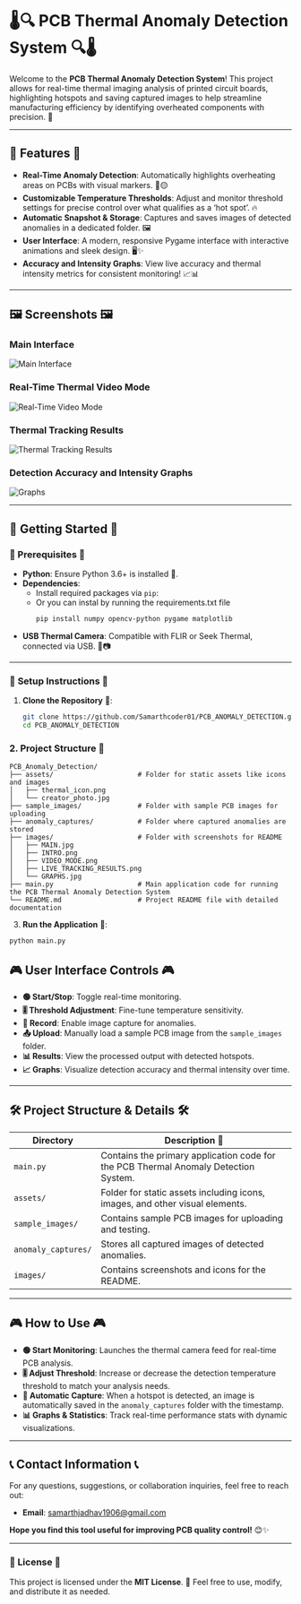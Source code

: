 # 🌡️🔍 **PCB Thermal Anomaly Detection System** 🔍🌡️

Welcome to the **PCB Thermal Anomaly Detection System**! This project allows for real-time thermal imaging analysis of printed circuit boards, highlighting hotspots and saving captured images to help streamline manufacturing efficiency by identifying overheated components with precision. 🚀

---

## 📖 **Features** 📖

- **Real-Time Anomaly Detection**: Automatically highlights overheating areas on PCBs with visual markers. 🔴🟡
- **Customizable Temperature Thresholds**: Adjust and monitor threshold settings for precise control over what qualifies as a ‘hot spot’. 🔥
- **Automatic Snapshot & Storage**: Captures and saves images of detected anomalies in a dedicated folder. 🖼️
- **User Interface**: A modern, responsive Pygame interface with interactive animations and sleek design. 🖥️✨
- **Accuracy and Intensity Graphs**: View live accuracy and thermal intensity metrics for consistent monitoring! 📈📊

---

## 🖼️ **Screenshots** 🖼️

### Main Interface
![Main Interface](images/MAIN.jpg)

### Real-Time Thermal Video Mode
![Real-Time Video Mode](images/VIDEO_MODE.png)

### Thermal Tracking Results
![Thermal Tracking Results](images/LIVE_TRACKING_RESULTS.png)

### Detection Accuracy and Intensity Graphs
![Graphs](images/GRAPHS.jpg)

---

## 🚀 **Getting Started** 🚀

### 🧩 Prerequisites 🧩

- **Python**: Ensure Python 3.6+ is installed 🐍.
- **Dependencies**:
  - Install required packages via `pip`:
  - Or you can instal by running the requirements.txt file
    ```bash
    pip install numpy opencv-python pygame matplotlib
    ```
- **USB Thermal Camera**: Compatible with FLIR or Seek Thermal, connected via USB. 🔌📷

---

### 📂 **Setup Instructions** 📂

1. **Clone the Repository** 📂:
    ```bash
    git clone https://github.com/Samarthcoder01/PCB_ANOMALY_DETECTION.git
    cd PCB_ANOMALY_DETECTION
    ```
### 2. Project Structure 📁
```plaintext
PCB_Anomaly_Detection/
├── assets/                     # Folder for static assets like icons and images
│   ├── thermal_icon.png
│   └── creator_photo.jpg
├── sample_images/              # Folder with sample PCB images for uploading
├── anomaly_captures/           # Folder where captured anomalies are stored
├── images/                     # Folder with screenshots for README
│   ├── MAIN.jpg
│   ├── INTRO.png
│   ├── VIDEO_MODE.png
│   ├── LIVE_TRACKING_RESULTS.png
│   └── GRAPHS.jpg
├── main.py                     # Main application code for running the PCB Thermal Anomaly Detection System
└── README.md                   # Project README file with detailed documentation
```

3. **Run the Application** 🚀:
```bash
python main.py
```
## 🎮 User Interface Controls 🎮

- **🟢 Start/Stop**: Toggle real-time monitoring.
- **🎚️ Threshold Adjustment**: Fine-tune temperature sensitivity.
- **🔴 Record**: Enable image capture for anomalies.
- **📤 Upload**: Manually load a sample PCB image from the `sample_images` folder.
- **📊 Results**: View the processed output with detected hotspots.
- **📈 Graphs**: Visualize detection accuracy and thermal intensity over time.

---

## 🛠️ Project Structure & Details 🛠️

| Directory           | Description 📑                                                                                         |
|---------------------|--------------------------------------------------------------------------------------------------------|
| `main.py`           | Contains the primary application code for the PCB Thermal Anomaly Detection System.                   |
| `assets/`           | Folder for static assets including icons, images, and other visual elements.                           |
| `sample_images/`    | Contains sample PCB images for uploading and testing.                                                  |
| `anomaly_captures/` | Stores all captured images of detected anomalies.                                                      |
| `images/`           | Contains screenshots and icons for the README.                                                         |

---

## 🎮 How to Use 🎮

- **🟢 Start Monitoring**: Launches the thermal camera feed for real-time PCB analysis.
- **🎚️ Adjust Threshold**: Increase or decrease the detection temperature threshold to match your analysis needs.
- **📸 Automatic Capture**: When a hotspot is detected, an image is automatically saved in the `anomaly_captures` folder with the timestamp.
- **📊 Graphs & Statistics**: Track real-time performance stats with dynamic visualizations.

---

## 📞 Contact Information 📞

For any questions, suggestions, or collaboration inquiries, feel free to reach out:

- **Email**: [samarthjadhav1906@gmail.com](mailto:samarthjadhav1906@gmail.com)


**Hope you find this tool useful for improving PCB quality control!** 😊✨

---

### 📢 License 📢

This project is licensed under the **MIT License**. 📜 Feel free to use, modify, and distribute it as needed.
